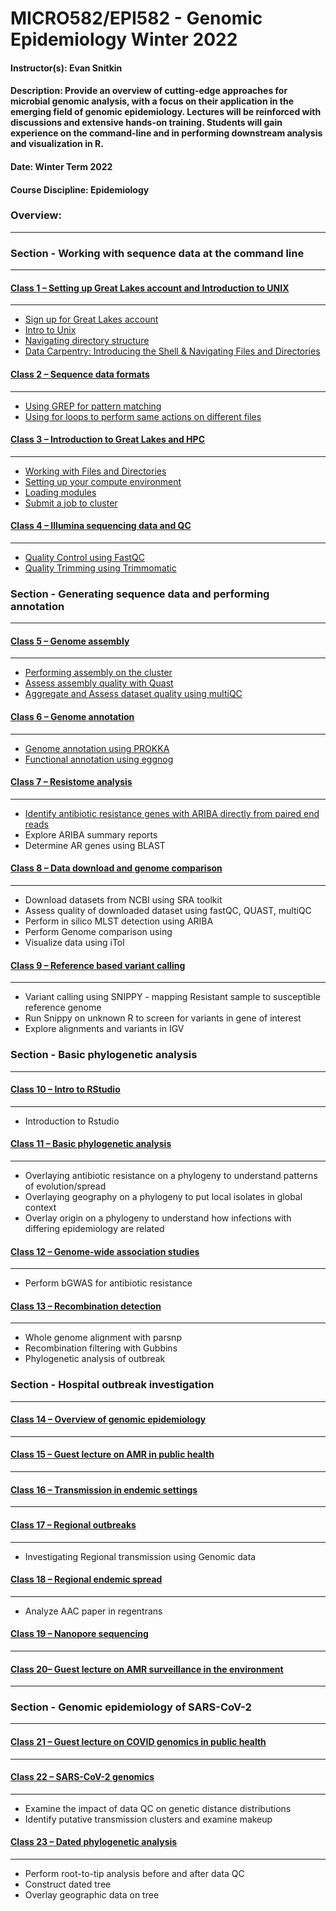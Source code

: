 # MICRO582/EPI582 - Genomic Epidemiology Winter 2022

#### Instructor(s): Evan Snitkin

#### Description: Provide an overview of cutting-edge approaches for microbial genomic analysis, with a focus on their application in the emerging field of genomic epidemiology. Lectures will be reinforced with discussions and extensive hands-on training. Students will gain experience on the command-line and in performing downstream analysis and visualization in R.

#### Date: Winter Term 2022

#### Course Discipline: Epidemiology

### Overview:
------------

### Section - Working with sequence data at the command line
--------------------------------------------------------

#### [Class 1 – Setting up Great Lakes account and Introduction to UNIX](https://github.com/Snitkin-Lab-Umich/MICRO582-EPI582-Winter-2022/blob/main/class/class1/README.md)
***

- [Sign up for Great Lakes account](https://github.com/Snitkin-Lab-Umich/MICRO582-EPI582-Winter-2022/blob/main/class/class1/README.md#sign-up-for-great-lakes-account)
- [Intro to Unix](https://github.com/Snitkin-Lab-Umich/MICRO582-EPI582-Winter-2022/blob/main/class/class1/README.md#intro-to-unix)
- [Navigating directory structure](https://github.com/Snitkin-Lab-Umich/MICRO582-EPI582-Winter-2022/blob/main/class/class1/README.md#navigating-directory-structure)
- [Data Carpentry: Introducing the Shell & Navigating Files and Directories](https://github.com/Snitkin-Lab-Umich/MICRO582-EPI582-Winter-2022/blob/main/class/class1/README.md#data-carpentry:-introducing-the-shell-&-navigating-files-and-directories)

#### [Class 2 – Sequence data formats](https://github.com/Snitkin-Lab-Umich/MICRO582-EPI582-Winter-2022/blob/main/class/class2/README.md)
***

- [Using GREP for pattern matching](https://github.com/Snitkin-Lab-Umich/MICRO582-EPI582-Winter-2022/blob/main/class/class2/README.md#using-grep-for-pattern-matching)
- [Using for loops to perform same actions on different files](https://github.com/Snitkin-Lab-Umich/MICRO582-EPI582-Winter-2022/blob/main/class/class2/README.md#using-for-loops-to-perform-same-actions-on-different-files)

#### [Class 3 – Introduction to Great Lakes and HPC](https://github.com/Snitkin-Lab-Umich/MICRO582-EPI582-Winter-2022/blob/main/class/class3/README.md)
***

- [Working with Files and Directories](https://github.com/Snitkin-Lab-Umich/MICRO582-EPI582-Winter-2022/blob/main/class/class3/README.md#working-with-files-and-directories)
- [Setting up your compute environment](https://github.com/Snitkin-Lab-Umich/MICRO582-EPI582-Winter-2022/blob/main/class/class3/README.md#setting-up-your-compute-environment)
- [Loading modules](https://github.com/Snitkin-Lab-Umich/MICRO582-EPI582-Winter-2022/blob/main/class/class3/README.md#loading-modules)
- [Submit a job to cluster](https://github.com/Snitkin-Lab-Umich/MICRO582-EPI582-Winter-2022/blob/main/class/class3/README.md#submit-a-job-to-cluster)

#### [Class 4 – Illumina sequencing data and QC](https://github.com/Snitkin-Lab-Umich/MICRO582-EPI582-Winter-2022/blob/main/class/class4/README.md)
***

- [Quality Control using FastQC](https://github.com/Snitkin-Lab-Umich/MICRO582-EPI582-Winter-2022/blob/main/class/class4/README.md#quality-control-using-fastqc)
- [Quality Trimming using Trimmomatic](https://github.com/Snitkin-Lab-Umich/MICRO582-EPI582-Winter-2022/blob/main/class/class4/README.md#quality-trimming-using-trimmomatic)


### Section - Generating sequence data and performing annotation
------------------------------------------------------------

#### [Class 5 – Genome assembly](https://github.com/Snitkin-Lab-Umich/MICRO582-EPI582-Winter-2022/blob/main/class/class5/README.md)
***

- [Performing assembly on the cluster](https://github.com/Snitkin-Lab-Umich/MICRO582-EPI582-Winter-2022/blob/main/class/class5/README.md#performing-assembly-on-the-cluster)
- [Assess assembly quality with Quast](https://github.com/Snitkin-Lab-Umich/MICRO582-EPI582-Winter-2022/blob/main/class/class5/README.md#assess-assembly-quality-with-quast)
- [Aggregate and Assess dataset quality using multiQC](https://github.com/Snitkin-Lab-Umich/MICRO582-EPI582-Winter-2022/blob/main/class/class5/README.md#aggregate-and-assess-dataset-quality-using-multiqc)

#### [Class 6 – Genome annotation](https://github.com/Snitkin-Lab-Umich/MICRO582-EPI582-Winter-2022/blob/main/class/class6/README.md)
***

- [Genome annotation using PROKKA](https://github.com/Snitkin-Lab-Umich/MICRO582-EPI582-Winter-2022/blob/main/class/class6/README.md#genome-annotation-using-prokka)
- [Functional annotation using eggnog](https://github.com/Snitkin-Lab-Umich/MICRO582-EPI582-Winter-2022/blob/main/class/class6/README.md#functional-annotation-using-eggnog)


#### [Class 7 – Resistome analysis](https://github.com/Snitkin-Lab-Umich/MICRO582-EPI582-Winter-2022/blob/main/class/class7/README.md)
***

- [Identify antibiotic resistance genes with ARIBA directly from paired end reads](https://github.com/Snitkin-Lab-Umich/MICRO582-EPI582-Winter-2022/blob/main/class/class7/README.md#identify-antibiotic-resistance-genes-with-ariba-directly-from-paired-end-reads)
- Explore ARIBA summary reports
- Determine AR genes using BLAST

#### [Class 8 – Data download and genome comparison](https://github.com/Snitkin-Lab-Umich/MICRO582-EPI582-Winter-2022/blob/main/class/class8/README.md)
***

- Download datasets from NCBI using SRA toolkit
- Assess quality of downloaded dataset using fastQC, QUAST, multiQC
- Perform in silico MLST detection using ARIBA
- Perform Genome comparison using 
- Visualize data using iTol

#### [Class 9 – Reference based variant calling](https://github.com/Snitkin-Lab-Umich/MICRO582-EPI582-Winter-2022/blob/main/class/class10/README.md)
***

- Variant calling using SNIPPY - mapping Resistant sample to susceptible reference genome
- Run Snippy on unknown R to screen for variants in gene of interest
- Explore alignments and variants in IGV


### Section - Basic phylogenetic analysis
-------------------------------------

#### [Class 10 – Intro to RStudio](https://github.com/Snitkin-Lab-Umich/MICRO582-EPI582-Winter-2022/blob/main/class/class11/README.md)
***

- Introduction to Rstudio


#### [Class 11 – Basic phylogenetic analysis](https://github.com/Snitkin-Lab-Umich/MICRO582-EPI582-Winter-2022/blob/main/class/class12/README.md)
***

- Overlaying antibiotic resistance on a phylogeny to understand patterns of evolution/spread
- Overlaying geography on a phylogeny to put local isolates in global context
- Overlay origin on a phylogeny to understand how infections with differing epidemiology are related


#### [Class 12 – Genome-wide association studies](https://github.com/Snitkin-Lab-Umich/MICRO582-EPI582-Winter-2022/blob/main/class/class13/README.md)
***

- Perform bGWAS for antibiotic resistance


#### [Class 13 – Recombination detection](https://github.com/Snitkin-Lab-Umich/MICRO582-EPI582-Winter-2022/blob/main/class/class14/README.md)
***

- Whole genome alignment with parsnp
- Recombination filtering with Gubbins
- Phylogenetic analysis of outbreak

### Section - Hospital outbreak investigation
----------------------------------------------------

#### [Class 14 – Overview of genomic epidemiology](https://github.com/Snitkin-Lab-Umich/MICRO582-EPI582-Winter-2022/blob/main/class/class15/README.md)
***




#### [Class 15 – Guest lecture on AMR in public health](https://github.com/Snitkin-Lab-Umich/MICRO582-EPI582-Winter-2022/blob/main/class/class16/README.md)
***




#### [Class 16 – Transmission in endemic settings](https://github.com/Snitkin-Lab-Umich/MICRO582-EPI582-Winter-2022/blob/main/class/class17/README.md)
***




#### [Class 17 – Regional outbreaks](https://github.com/Snitkin-Lab-Umich/MICRO582-EPI582-Winter-2022/blob/main/class/class18/README.md)
***

-  Investigating Regional transmission using Genomic data


#### [Class 18 – Regional endemic spread](https://github.com/Snitkin-Lab-Umich/MICRO582-EPI582-Winter-2022/blob/main/class/class19/README.md)
***

- Analyze AAC paper in regentrans

#### [Class 19 – Nanopore sequencing](https://github.com/Snitkin-Lab-Umich/MICRO582-EPI582-Winter-2022/blob/main/class/class20/README.md)
***



#### [Class 20– Guest lecture on AMR surveillance in the environment](https://github.com/Snitkin-Lab-Umich/MICRO582-EPI582-Winter-2022/blob/main/class/class21/README.md)
***



### Section - Genomic epidemiology of SARS-CoV-2
--------------------------------------------

#### [Class 21 – Guest lecture on COVID genomics in public health](https://github.com/Snitkin-Lab-Umich/MICRO582-EPI582-Winter-2022/blob/main/class/class22/README.md)
***



#### [Class 22 – SARS-CoV-2 genomics](https://github.com/Snitkin-Lab-Umich/MICRO582-EPI582-Winter-2022/blob/main/class/class23/README.md)
***

- Examine the impact of data QC on genetic distance distributions
- Identify putative transmission clusters and examine makeup

#### [Class 23 – Dated phylogenetic analysis](https://github.com/Snitkin-Lab-Umich/MICRO582-EPI582-Winter-2022/blob/main/class/class24/README.md)
***

- Perform root-to-tip analysis before and after data QC
- Construct dated tree
- Overlay geographic data on tree

